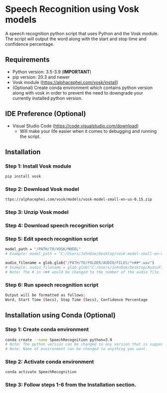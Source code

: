 # Speech Recognition using Vosk models

A speech recognition python script that uses Python and the Vosk module. The script will output the word along with the start and stop time and confidence percentage.

## Requirements

* Python version: 3.5-3.9 (**IMPORTANT**)
* pip version: 20.3 and newer
* Vosk module (https://alphacephei.com/vosk/install)
* (Optional) Create conda environment which contains python version along with vosk in order to prevent the need to downgrade your currently installed python version.

## IDE Preference (Optional)

* Visual Studio Code (https://code.visualstudio.com/download)
    * Will make your life easier when it comes to debugging and running the script.

## Installation
### Step 1: Install Vosk module
```bash
pip install vosk
```
### Step 2: Download Vosk model
```bash
ttps://alphacephei.com/vosk/models/vosk-model-small-en-us-0.15.zip
```
### Step 3: Unzip Vosk model

### Step 4: Download speech recognition script

### Step 5: Edit speech recognition script
```bash
model_path = "/PATH/TO/VOSK/MODEL"
# Example: model_path = "C:/Users/JohnDoe/Desktop/vosk-model-small-en-us-0.15"
```
```bash
audio_filename = glob.glob("/PATH/TO/FOLDER/AUDIO/FILES/*n##*.wav")
# Example: audio_filename = glob.glob("C:/Users/JohnDoe/Desktop/AudioFiles/*n##*.wav")
# Note: The # in n## would be changed to the number of the audio file. For example, if the audio file is named "audio1.wav", then the # would be changed to 1.
```

### Step 6: Run speech recognition script
```bash
Output will be formatted as follows:
Word, Start Time (Secs), Stop Time (Secs), Confidence Percentage
```
## Installation using Conda (Optional)
### Step 1: Create conda environment
```bash
conda create --name SpeechRecognition python=3.9
# Note: The python version can be changed to any version that is supported by Vosk.
# Note: Name of environment can be changed to anything you want.
```

### Step 2: Activate conda environment
```bash
conda activate SpeechRecognition
```
### Step 3: Follow steps 1-6 from the Installation section.